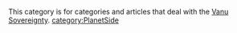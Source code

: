 This category is for categories and articles that deal with the [Vanu
Sovereignty](/Vanu_Sovereignty "wikilink").
[category:PlanetSide](/category:PlanetSide "wikilink")
